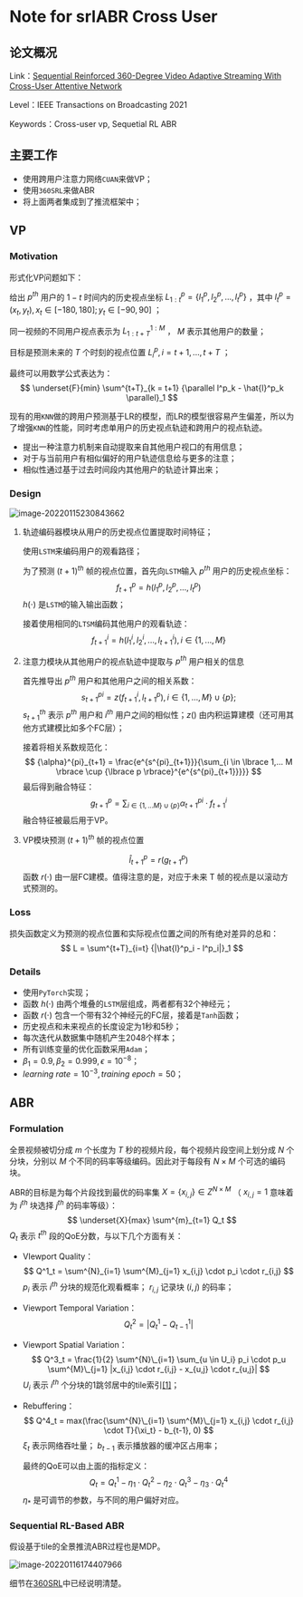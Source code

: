 # Note for srlABR Cross User


## 论文概况

Link：[Sequential Reinforced 360-Degree Video Adaptive Streaming With Cross-User Attentive Network](https://ieeexplore.ieee.org/document/9234071)

Level：IEEE Transactions on Broadcasting 2021

Keywords：Cross-user vp, Sequetial RL ABR

## 主要工作

+ 使用跨用户注意力网络`CUAN`来做VP；
+ 使用`360SRL`来做ABR
+ 将上面两者集成到了推流框架中；

## VP

### Motivation

形式化VP问题如下：

给出 $p^{th}$ 用户的 $1-t$ 时间内的历史视点坐标 $L^{p}_{1:t} = \lbrace l^p_1, l^p_2, ..., l^p_t \rbrace$ ，其中 $l^p_t = (x_t, y_t), x_t \in [-180, 180]; y_t \in [-90, 90]$ ；

同一视频的不同用户视点表示为 $L^{1:M}_{1:t+T}$ ， $M$ 表示其他用户的数量；

目标是预测未来的 $T$ 个时刻的视点位置 $L^p_i, i = t+1, ..., t+T$ ；

最终可以用数学公式表达为：
$$
\underset{F}{min} \sum^{t+T}_{k = t+1} {\parallel l^p_k - \hat{l}^p_k \parallel}_1
$$


现有的用`KNN`做的跨用户预测基于LR的模型，而LR的模型很容易产生偏差，所以为了增强`KNN`的性能，同时考虑单用户的历史视点轨迹和跨用户的视点轨迹。

+ 提出一种注意力机制来自动提取来自其他用户视口的有用信息；
+ 对于与当前用户有相似偏好的用户轨迹信息给与更多的注意；
+ 相似性通过基于过去时间段内其他用户的轨迹计算出来；

### Design

![image-20220115230843662](https://s2.loli.net/2022/01/15/izwCFR9cjvO8WD6.png)

1. 轨迹编码器模块从用户的历史视点位置提取时间特征；

   使用`LSTM`来编码用户的观看路径；

   为了预测 ${(t+1)}^{th}$ 帧的视点位置，首先向`LSTM`输入 $p^{th}$ 用户的历史视点坐标：
   $$
   f^{p}_{t+1} = h(l^p_1, l^p_2, ..., l^p_t)
   $$
   $h(\cdot)$ 是`LSTM`的输入输出函数；

   接着使用相同的`LTSM`编码其他用户的观看轨迹：
   $$
   f^{i}_{t+1} = h(l^i_1, l^i_2, ..., l^i_{t+1}), i \in \lbrace 1, ..., M \rbrace
   $$
   
2. 注意力模块从其他用户的视点轨迹中提取与 $p^{th}$ 用户相关的信息

   首先推导出 $p^{th}$ 用户和其他用户之间的相关系数：
   $$
   s^{pi}_{t+1} = z(f^{i}_{t+1}, l^{p}_{t+1}), i \in \lbrace 1, ..., M \rbrace \cup \lbrace p \rbrace;
   $$
   $s^{th}_{t+1}$ 表示 $p^{th}$ 用户和 $i^{th}$ 用户之间的相似性；$z()$ 由内积运算建模（还可用其他方式建模比如多个FC层）；

   接着将相关系数规范化：
   $$
   {\alpha}^{pi}_{t+1} = \frac{e^{s^{pi}_{t+1}}}{\sum_{i \in \lbrace 1,... M \rbrace \cup {\lbrace p \rbrace}^{e^{s^{pi}_{t+1}}}}}
   $$
   最后得到融合特征：
   $$
   g^{p}_{t+1} = \sum_{i \in {\lbrace 1,...M \rbrace \cup \lbrace p \rbrace}} {\alpha}^{pi}_{t+1} \cdot f^{i}_{t+1}
   $$
   融合特征被最后用于VP。
   
3. VP模块预测 ${(t+1)}^{th}$ 帧的视点位置
   
   $$
   \hat{l}^{p}_{t+1} = r(g^{p}_{t+1})
   $$
   函数 $r(\cdot)$ 由一层FC建模。值得注意的是，对应于未来 T 帧的视点是以滚动方式预测的。

### Loss

损失函数定义为预测的视点位置和实际视点位置之间的所有绝对差异的总和：
$$
L = \sum^{t+T}_{i=t} {|\hat{l}^p_i - l^p_i|}_1
$$

### Details

+ 使用`PyTorch`实现；
+ 函数 $h(\cdot)$ 由两个堆叠的`LSTM`层组成，两者都有32个神经元；
+ 函数 $r(\cdot)$ 包含一个带有32个神经元的FC层，接着是`Tanh`函数；
+ 历史视点和未来视点的长度设定为1秒和5秒；
+ 每次迭代从数据集中随机产生2048个样本；
+ 所有训练变量的优化函数采用`Adam`；
+ $\beta_1 = 0.9, \beta_2 = 0.999, \epsilon = 10^{-8}$；
+ $learning\ rate = 10^{-3}, training\ epoch = 50$；

## ABR

### Formulation

全景视频被切分成 $m$ 个长度为 $T$ 秒的视频片段，每个视频片段空间上划分成 $N$ 个分块，分别以 $M$ 个不同的码率等级编码。因此对于每段有 $N \times M$ 个可选的编码块。

ABR的目标是为每个片段找到最优的码率集 $X = \lbrace x_{i, j} \rbrace \in Z^{N \times M}$ （ $x_{i, j} = 1$ 意味着为 $i^{th}$ 块选择 $j^{th}$ 的码率等级）：
$$
\underset{X}{max} \sum^{m}_{t=1} Q_t
$$
$Q_t$ 表示 $t^{th}$ 段的QoE分数，与以下几个方面有关：

+ VIewport Quality：
  $$
  Q^1_t = \sum^{N}_{i=1} \sum^{M}_{j=1} x_{i,j} \cdot p_i \cdot r_{i,j}
  $$
  $p_i$ 表示 $i^{th}$ 分块的规范化观看概率； $r_{i,j}$ 记录块 $(i, j)$ 的码率；

+ Viewport Temporal Variation：
  $$
  Q^2_t = |Q^1_t - Q^{1}_{t-1}|
  $$

+ Viewport Spatial Variation：
  $$
  Q^3_t = \frac{1}{2} \sum^{N}\_{i=1} \sum_{u \in U_i} p_i \cdot p_u \sum^{M}\_{j=1} |x_{i,j} \cdot r_{i,j} - x_{u,j} \cdot r_{u,j}|
  $$
  $U_i$ 表示 $i^{th}$ 个分块的1跳邻居中的tile索引[[1]](https://ieeexplore.ieee.org/document/8486606)；

+ Rebuffering：
  $$
  Q^4_t = max(\frac{\sum^{N}\_{i=1} \sum^{M}\_{j=1} x_{i,j} \cdot r_{i,j} \cdot T}{\xi_t} - b_{t-1}, 0)
  $$
  $\xi_t$ 表示网络吞吐量； $b_{t-1}$ 表示播放器的缓冲区占用率；

  最终的QoE可以由上面的指标定义：
  $$
  Q_t = Q^1_t - \eta_1 \cdot Q^2_t - \eta_2 \cdot Q^3_t - \eta_3 \cdot Q^4_t
  $$
  $\eta_*$ 是可调节的参数，与不同的用户偏好对应。

### Sequential RL-Based ABR

假设基于tile的全景推流ABR过程也是MDP。

![image-20220116174407966](https://s2.loli.net/2022/01/16/opcNR5ryKHwmiUd.png)

细节在[360SRL](https://ayamir.github.io/posts/note-for-360srl/)中已经说明清楚。

